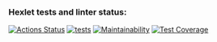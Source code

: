 ### Hexlet tests and linter status:
[![Actions Status](https://github.com/viktordiag/frontend-project-46/workflows/hexlet-check/badge.svg)](https://github.com/viktordiag/frontend-project-46/actions)
[![tests](https://github.com/viktordiag/frontend-project-46/actions/workflows/tests.yml/badge.svg)](https://github.com/viktordiag/frontend-project-46/actions/workflows/tests.yml)
[![Maintainability](https://api.codeclimate.com/v1/badges/c422b8c92e93dab9300b/maintainability)](https://codeclimate.com/github/viktordiag/frontend-project-46/maintainability)
[![Test Coverage](https://api.codeclimate.com/v1/badges/c422b8c92e93dab9300b/test_coverage)](https://codeclimate.com/github/viktordiag/frontend-project-46/test_coverage)
